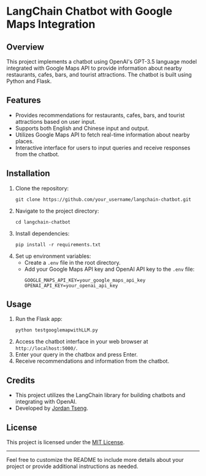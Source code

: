 # LangChain Chatbot with Google Maps Integration

## Overview
This project implements a chatbot using OpenAI's GPT-3.5 language model integrated with Google Maps API to provide information about nearby restaurants, cafes, bars, and tourist attractions. The chatbot is built using Python and Flask.

## Features
- Provides recommendations for restaurants, cafes, bars, and tourist attractions based on user input.
- Supports both English and Chinese input and output.
- Utilizes Google Maps API to fetch real-time information about nearby places.
- Interactive interface for users to input queries and receive responses from the chatbot.

## Installation
1. Clone the repository:
   ```
   git clone https://github.com/your_username/langchain-chatbot.git
   ```
2. Navigate to the project directory:
   ```
   cd langchain-chatbot
   ```
3. Install dependencies:
   ```
   pip install -r requirements.txt
   ```
4. Set up environment variables:
   - Create a `.env` file in the root directory.
   - Add your Google Maps API key and OpenAI API key to the `.env` file:
     ```
     GOOGLE_MAPS_API_KEY=your_google_maps_api_key
     OPENAI_API_KEY=your_openai_api_key
     ```

## Usage
1. Run the Flask app:
   ```
   python testgooglemapwithLLM.py
   ```
2. Access the chatbot interface in your web browser at `http://localhost:5000/`.
3. Enter your query in the chatbox and press Enter.
4. Receive recommendations and information from the chatbot.

## Credits
- This project utilizes the LangChain library for building chatbots and integrating with OpenAI.
- Developed by [Jordan Tseng](https://github.com/JORDAN0615).

## License
This project is licensed under the [MIT License](LICENSE).

---

Feel free to customize the README to include more details about your project or provide additional instructions as needed.
